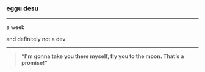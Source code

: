 ### eggu desu
---
a weeb

and definitely not a dev
***
>**“I'm gonna take you there myself, fly you to the moon. That’s a promise!”**



